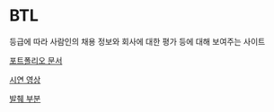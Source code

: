 # BTL

등급에 따라 사람인의 채용 정보와 회사에 대한 평가 등에 대해 보여주는 사이트

[포트폴리오 문서](findjob-.pdf)

[시연 영상](https://www.youtube.com/watch?v=efxjcBw0Xmk)

[발췌 부분](BTL-master.zip)

